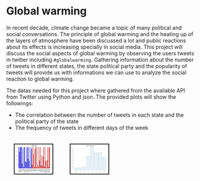 # Global warming

In recent decade, climate change became a topic of many political and social conversations. The principle of global warming and the heating up of the layers of atmosphere have been discussed a lot and public reactions  about its effects is increasing specially in social media. This project will discuss the social aspects of global warming by observing the users tweets in twitter including `#globalwarming`. Gathering information about the number of tweets in different states, the state political party and the popularity of tweets will provide us with informations we can use to analyze the social reaction to global warming.

The datas needed for this project where gathered from the available API from Twitter using Python and json. The provided plots will show the followings: 

  - The correlation between the number of tweets in each state and the political party of the state
  - The frequency of tweets in different days of the week
  

<img src="files/preview.jpg" alt = "plot" align="center" style="width:20%; border:2.5px solid; margin:20px">


<img src="files/preview2.jpg" alt = "plot2" align="center" style="width:20%; border:2.5px solid; margin:20px">
